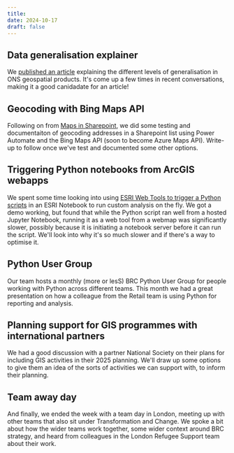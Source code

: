 ```yaml
---
title: 
date: 2024-10-17
draft: false
---
```

## Data generalisation explainer

We [published an article](https://medium.com/digital-and-innovation-at-british-red-cross/generally-speaking-1647906d8edb) 
explaining the different levels of generalisation in ONS geospatial products. 
It's come up a few times in recent conversations, making it a good canidadate 
for an article!


## Geocoding with Bing Maps API

Following on from [Maps in Sharepoint](https://britishredcrosssociety.github.io/gis_im_weeknotes/blog/2024-10-03/), 
we did some testing and documentaiton of geocoding addresses in a Sharepoint list 
using Power Automate and the Bing Maps API (soon to become Azure Maps API). Write-up 
to follow once we've test and documented some other options.


## Triggering Python notebooks from ArcGIS webapps

We spent some time looking into using [ESRI Web Tools to trigger a Python scripts](https://www.esri.com/arcgis-blog/products/arcgis-online/announcements/notebooks-as-web-tools-in-arcgis-online/) in an ESRI Notebook to run custom analysis on the fly. 
We got a demo working, but found that while the Python script ran well from a 
hosted Jupyter Notebook, running it as a web tool from a webmap was significantly 
slower, possibly because it is initiating a notebook server before it can run the script. 
We'll look into why it's so much slower and if there's a way to optimise it. 


## Python User Group

Our team hosts a monthly (more or lesS) BRC Python User Group for people working 
with Python across different teams. This month we had a great presentation on 
how a colleague from the Retail team is using Python for reporting and 
analysis.


## Planning support for GIS programmes with international partners

We had a good discussion with a partner National Society on their plans for 
including GIS activities in their 2025 planning. We'll draw up some options to 
give them an idea of the sorts of activities we can support with, to inform their planning. 


## Team away day

And finally, we ended the week with a team day in London, meeting up with other
teams that also sit under Transformation and Change. We spoke a bit about how
the wider teams work together, some wider context around BRC strategy, and 
heard from colleagues in the London Refugee Support team about their work. 

